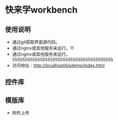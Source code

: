 ﻿# 快来学workbench

## 使用说明

- 通过git获取界面源代码。
- 通过nginx或其他服务来运行。11
- 通过nginx或其他服务来运行。5555555555555555555555555555555555555555
- 访问地址：[http://localhost/klxdemo/index.html](http://localhost/klxdemo/index.html)

## 控件库

## 模版库
- 附件上传